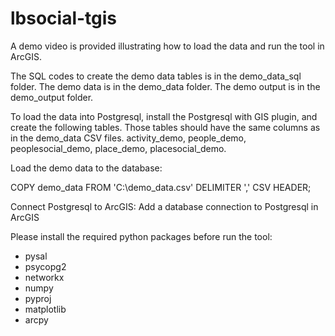 # lbsocial-tgis

A demo video is provided illustrating how to load the data and run the tool in ArcGIS.

The SQL codes to create the demo data tables is in the demo_data_sql folder. The demo data is in the demo_data folder. The demo output is in the demo_output folder. 

To load the data into Postgresql, install the Postgresql with GIS plugin, and create the following tables. Those tables should have the same columns as in the demo_data CSV files.
activity_demo,
people_demo,
peoplesocial_demo,
place_demo,
placesocial_demo.

Load the demo data to the database:

COPY demo_data
FROM 'C:\demo_data.csv' DELIMITER ',' CSV HEADER;

Connect Postgresql to ArcGIS:
Add a database connection to Postgresql in ArcGIS

Please install the required python packages before run the tool:
- pysal
- psycopg2
- networkx
- numpy
- pyproj
- matplotlib
- arcpy

